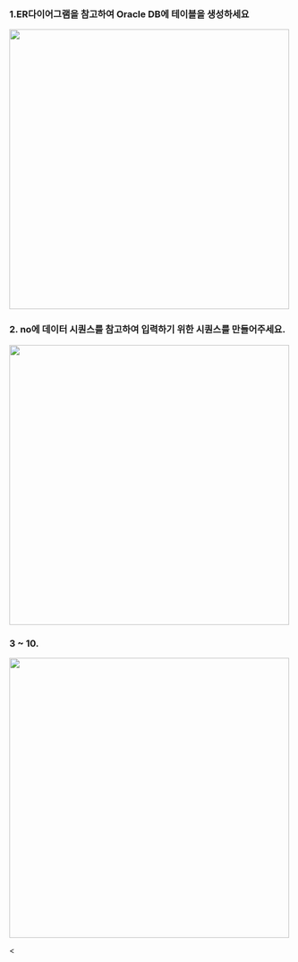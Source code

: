 <h3>1.ER다이어그램을 참고하여 Oracle DB에 테이블을 생성하세요</h3> 
<image src = https://user-images.githubusercontent.com/82852887/116779247-1b110b80-aab0-11eb-9fdc-4ee9672b69ff.JPG 
height= "500" width = "500">


<h3>2. no에 데이터 시퀀스를 참고하여 입력하기 위한 시퀀스를 만들어주세요.</h3>
<image src = https://user-images.githubusercontent.com/82852887/116778695-70e4b400-aaae-11eb-93c8-5c00df16d678.jpg
height= "500" width = "500">

<h3>3 ~ 10.</h3>
<image src = https://user-images.githubusercontent.com/82852887/116778698-74783b00-aaae-11eb-99bb-92f0e64dd506.JPG 
height = "500" width = "500">
  

<
